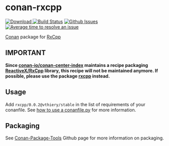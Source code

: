 # conan-rxcpp

[ ![Download](https://api.bintray.com/packages/vthiery/conan-packages/rxcpp%3Avthiery/images/download.svg) ](https://bintray.com/vthiery/conan-packages/rxcpp%3Avthiery/_latestVersion)
[![Build Status](https://travis-ci.org/vthiery/conan-rxcpp.svg?branch=master)](https://travis-ci.org/vthiery/conan-rxcpp)
[![Github Issues](https://img.shields.io/github/issues/vthiery/conan-rxcpp.svg)](https://github.com/vthiery/conan-rxcpp/issues)
[![Average time to resolve an issue](http://isitmaintained.com/badge/resolution/vthiery/conan-rxcpp.svg)](http://isitmaintained.com/project/vthiery/conan-rxcpp "Average time to resolve an issue")

[Conan](https://bintray.com/vthiery/conan-packages/rxcpp%3Avthiery) package for [RxCpp](https://github.com/Reactive-Extensions/RxCpp)

## IMPORTANT

**Since [conan-io/conan-center-index](https://github.com/conan-io/conan-center-index) maintains a recipe packaging [ReactiveX/RxCpp](https://github.com/ReactiveX/RxCpp) library, this recipe will not be maintained anymore. If possible, please use the package [rxcpp](https://conan.io/center/rxcpp/4.1.0/) instead.**

## Usage

Add `rxcpp/0.0.2@vthiery/stable` in the list of requirements of your conanfile. See [how to use a conanfile.py](http://docs.conan.io/en/latest/mastering/conanfile_py.html) for more information.

## Packaging

See [Conan-Package-Tools](https://github.com/conan-io/conan-package-tools) Github page for more information on packaging.
